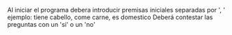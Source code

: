 Al iniciar el programa debera introducir premisas iniciales separadas por ', '
ejemplo: tiene cabello, come carne, es domestico
Deberá contestar las preguntas con un 'si' o un 'no'